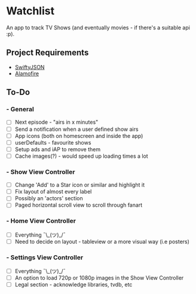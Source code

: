 # Watchlist
An app to track TV Shows (and eventually movies - if there's a suitable api :p).

## Project Requirements
- [SwiftyJSON](https://github.com/SwiftyJSON/SwiftyJSON)
- [Alamofire](https://github.com/Alamofire/Alamofire)

## To-Do

### - General
- [ ] Next episode - "airs in x minutes"
- [ ] Send a notification when a user defined show airs
- [ ] App icons (both on homescreen and inside the app)
- [ ] userDefaults - favourite shows
- [ ] Setup ads and iAP to remove them
- [ ] Cache images(?) - would speed up loading times a lot

### - Show View Controller
- [ ] Change 'Add' to a Star icon or similar and highlight it
- [ ] Fix layout of almost every label
- [ ] Possibly an 'actors' section
- [ ] Paged horizontal scroll view to scroll through fanart

### - Home View Controller
- [ ] Everything ¯\\\_(ツ)\_/¯
- [ ] Need to decide on layout - tableview or a more visual way (i.e posters)

### - Settings View Controller
- [ ] Everything ¯\\\_(ツ)\_/¯
- [ ] An option to load 720p or 1080p images in the Show View Controller
- [ ] Legal section - acknowledge libraries, tvdb, etc
